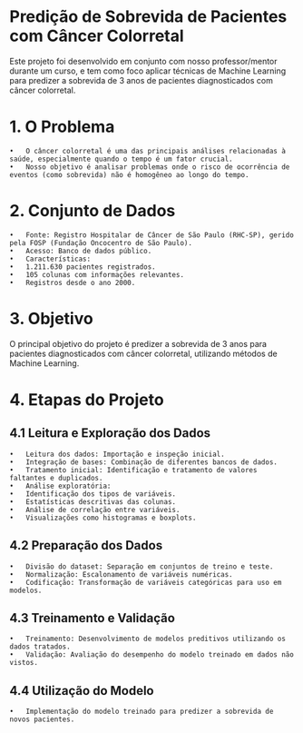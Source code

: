 # Predição de Sobrevida de Pacientes com Câncer Colorretal

Este projeto foi desenvolvido em conjunto com nosso professor/mentor durante um curso, e tem como foco aplicar técnicas de Machine Learning para predizer a sobrevida de 3 anos de pacientes diagnosticados com câncer colorretal.

# 1. O Problema
	•	O câncer colorretal é uma das principais análises relacionadas à saúde, especialmente quando o tempo é um fator crucial.
	•	Nosso objetivo é analisar problemas onde o risco de ocorrência de eventos (como sobrevida) não é homogêneo ao longo do tempo.

# 2. Conjunto de Dados
	•	Fonte: Registro Hospitalar de Câncer de São Paulo (RHC-SP), gerido pela FOSP (Fundação Oncocentro de São Paulo).
	•	Acesso: Banco de dados público.
	•	Características:
	•	1.211.630 pacientes registrados.
	•	105 colunas com informações relevantes.
	•	Registros desde o ano 2000.

 # 3. Objetivo

O principal objetivo do projeto é predizer a sobrevida de 3 anos para pacientes diagnosticados com câncer colorretal, utilizando métodos de Machine Learning.


# 4. Etapas do Projeto

## 4.1 Leitura e Exploração dos Dados
	•	Leitura dos dados: Importação e inspeção inicial.
	•	Integração de bases: Combinação de diferentes bancos de dados.
	•	Tratamento inicial: Identificação e tratamento de valores faltantes e duplicados.
	•	Análise exploratória:
	•	Identificação dos tipos de variáveis.
	•	Estatísticas descritivas das colunas.
	•	Análise de correlação entre variáveis.
	•	Visualizações como histogramas e boxplots.

## 4.2 Preparação dos Dados
	•	Divisão do dataset: Separação em conjuntos de treino e teste.
	•	Normalização: Escalonamento de variáveis numéricas.
	•	Codificação: Transformação de variáveis categóricas para uso em modelos.

## 4.3 Treinamento e Validação
	•	Treinamento: Desenvolvimento de modelos preditivos utilizando os dados tratados.
	•	Validação: Avaliação do desempenho do modelo treinado em dados não vistos.

## 4.4 Utilização do Modelo
	•	Implementação do modelo treinado para predizer a sobrevida de novos pacientes.
